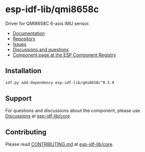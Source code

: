 # esp-idf-lib/qmi8658c

Driver for QMI8658C 6-axis IMU sensor.

* [Documentation](https://esp-idf-lib.github.io/qmi8658c/)
* [Repository](https://github.com/esp-idf-lib/qmi8658c)
* [Issues](https://github.com/esp-idf-lib/qmi8658c/issues)
* [Discussions and questions](https://github.com/esp-idf-lib/core/discussions)
* [Component page at the ESP Component Registry](https://components.espressif.com/components/esp-idf-lib/qmi8658c)

## Installation

```sh
idf.py add-dependency esp-idf-lib/qmi8658c^0.5.0
```

## Support

For questions and discussions about the component, please use
[Discussions](https://github.com/esp-idf-lib/core/discussions)
at [esp-idf-lib/core](https://github.com/esp-idf-lib/core).

## Contributing

Please read [CONTRIBUTING.md](https://github.com/esp-idf-lib/core/blob/main/CONTRIBUTING.md)
at [esp-idf-lib/core](https://github.com/esp-idf-lib/core).
